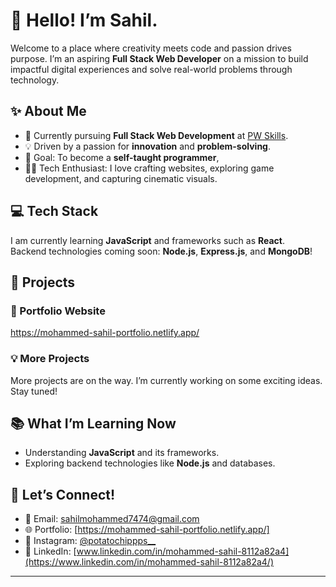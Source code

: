 # 👋 Hello! I’m Sahil.

Welcome to a place where creativity meets code and passion drives purpose. I’m an aspiring **Full Stack Web Developer** on a mission to build impactful digital experiences and solve real-world problems through technology.

## ✨ About Me

- 🌱 Currently pursuing **Full Stack Web Development** at [PW Skills](https://www.pwskills.com).
- 💡 Driven by a passion for **innovation** and **problem-solving**.
- 🎯 Goal: To become a **self-taught programmer**, 
- 🧑‍💻 Tech Enthusiast: I love crafting websites, exploring game development, and capturing cinematic visuals.

## 💻 Tech Stack

I am currently learning **JavaScript** and frameworks such as **React**.  
Backend technologies coming soon: **Node.js**, **Express.js**, and **MongoDB**!

## 🚀 Projects

### 🎨 Portfolio Website
https://mohammed-sahil-portfolio.netlify.app/


### 💡 More Projects

More projects are on the way. I’m currently working on some exciting ideas. Stay tuned!

## 📚 What I’m Learning Now

- Understanding **JavaScript** and its frameworks.
- Exploring backend technologies like **Node.js** and databases.

## 🤝 Let’s Connect!

- 📧 Email: [sahilmohammed7474@gmail.com](mailto:sahilmohammed7474@gmail.com)
- 🌐 Portfolio: [https://mohammed-sahil-portfolio.netlify.app/]
- 📸 Instagram: [@potatochippps__](https://instagram.com/potatochippps__)
- 💼 LinkedIn: [www.linkedin.com/in/mohammed-sahil-8112a82a4](https://www.linkedin.com/in/mohammed-sahil-8112a82a4/)
---


